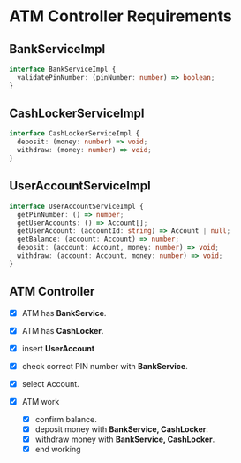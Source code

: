 # ATM Controller Requirements

## BankServiceImpl

```ts
interface BankServiceImpl {
  validatePinNumber: (pinNumber: number) => boolean;
}
```

## CashLockerServiceImpl

```ts
interface CashLockerServiceImpl {
  deposit: (money: number) => void;
  withdraw: (money: number) => void;
}
```

## UserAccountServiceImpl

```ts
interface UserAccountServiceImpl {
  getPinNumber: () => number;
  getUserAccounts: () => Account[];
  getUserAccount: (accountId: string) => Account | null;
  getBalance: (account: Account) => number;
  deposit: (account: Account, money: number) => void;
  withdraw: (account: Account, money: number) => void;
}
```

## ATM Controller

- [x] ATM has **BankService**.

- [x] ATM has **CashLocker**.

- [x] insert **UserAccount**

- [x] check correct PIN number with **BankService**.

- [x] select Account.

- [x] ATM work
  - [x] confirm balance.
  - [x] deposit money with **BankService, CashLocker**.
  - [x] withdraw money with **BankService, CashLocker**.
  - [x] end working
